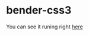 # bender-css3
You can see it runing right [here](https://developer.mozilla.org/pt-BR/demos/detail/pure-css3-iron-man-marvel/launch)
